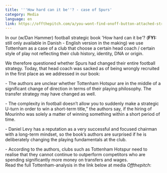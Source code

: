 ```yaml
---
title: '''How hard can it be''? - case of Spurs'
category: Media
language: en
link: https://offthepitch.com/a/you-wont-find-onoff-button-attached-strategy-authors-strategy-book-confused-whether-tottenham
---
```

In our (w/Dan Hammer) football strategic book 'How hard can it be'? (**FYI:** still only available in Danish - English version in the making) we use Tottenham as a case of a club that choose a certain head coach / certain style of play not reflecting their club history, identity, DNA or origin. 

We therefore questioned whether Spurs had changed their entire football strategy. Today, that head coach was sacked as of being wrongly recruited in the first place as we addressed in our book:

\- The authors are unclear whether Tottenham Hotspur are in the middle of a significant change of direction in terms of their playing philosophy. The transfer strategy may have changed as well.

\- The complexity in football doesn’t allow you to suddenly make a strategic U-turn in order to win a short-term title,” the authors say, if the hiring of Mourinho was solely a matter of winning something within a short period of time.

\- Daniel Levy has a reputation as a very successful and focused chairman with a long-term mindset, so the book’s authors are surprised if he is deliberately changing the playing fundamentals at the club.

\- According to the authors, clubs such as Tottenham Hotspur need to realise that they cannot continue to outperform competitors who are spending significantly more money on transfers and wages.\
Read the full Tottenham-analysis in the link below at media _Offthepitch_:
